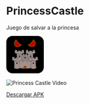 # PrincessCastle

 Juego de salvar a la princesa

<img src="/Assets/Sprites/PrincessCastleIcon.png" width="100" height="100"/>
 
 ![Princess Castle Video](https://user-images.githubusercontent.com/31045702/116629888-a790c200-a928-11eb-9b8c-69031a7ed29d.gif)
 
 <a href="https://drive.google.com/drive/folders/1Hs96y5fu5ZvyyWL-G1JpSprYM95MnNN6?usp=sharing" download>Descargar APK</a>
